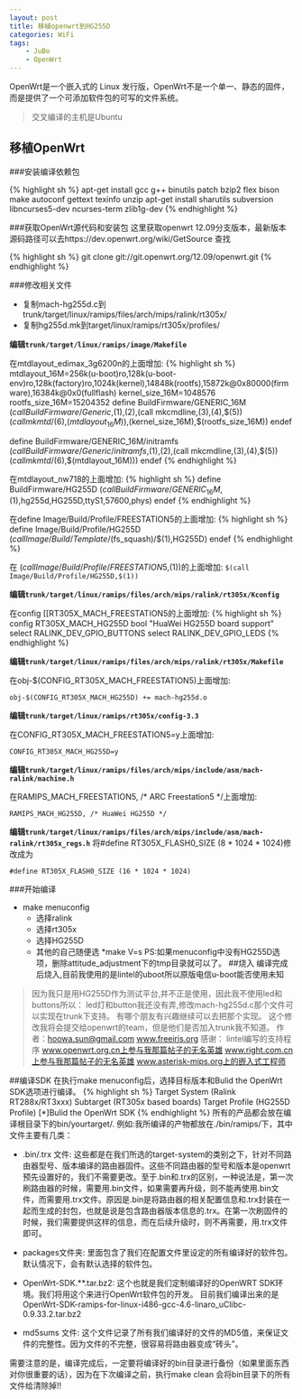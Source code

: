 ```yaml
---
layout: post
title: 移植openwrt到HG255D 
categories: WiFi
tags: 
    - JuBo 
    - OpenWrt
---
```

OpenWrt是一个嵌入式的 Linux 发行版，OpenWrt不是一个单一、静态的固件，而是提供了一个可添加软件包的可写的文件系统。
>交叉编译的主机是Ubuntu

## 移植OpenWrt
###安装编译依赖包

{% highlight sh %}
apt-get install gcc g++ binutils patch bzip2 flex bison make autoconf gettext texinfo unzip 
apt-get install sharutils subversion libncurses5-dev ncurses-term zlib1g-dev
{% endhighlight %} 

###获取OpenWrt源代码和安装包
这里获取openwrt 12.09分支版本，最新版本源码路径可以去https://dev.openwrt.org/wiki/GetSource 查找

{% highlight sh %}
git clone git://git.openwrt.org/12.09/openwrt.git
{% endhighlight %} 

###修改相关文件

*  复制mach-hg255d.c到trunk/target/linux/ramips/files/arch/mips/ralink/rt305x/
*  复制hg255d.mk到target/linux/ramips/rt305x/profiles/

**编辑`trunk/target/linux/ramips/image/Makefile`**

在mtdlayout_edimax_3g6200n的上面增加:
{% highlight sh %}
mtdlayout_16M=256k(u-boot)ro,128k(u-boot-env)ro,128k(factory)ro,1024k(kernel),14848k(rootfs),15872k@0x80000(firmware),16384k@0x0(fullflash)
kernel_size_16M=1048576
rootfs_size_16M=15204352
define BuildFirmware/GENERIC_16M
$(call BuildFirmware/Generic,$(1),$(2),$(call mkcmdline,$(3),$(4),$(5)) $(call mkmtd/$(6),$(mtdlayout_16M)),$(kernel_size_16M),$(rootfs_size_16M))
endef

define BuildFirmware/GENERIC_16M/initramfs
$(call BuildFirmware/Generic/initramfs,$(1),$(2),$(call mkcmdline,$(3),$(4),$(5)) $(call mkmtd/$(6),$(mtdlayout_16M)))
endef
{% endhighlight %} 

在mtdlayout_nw718的上面增加:
{% highlight sh %}
define BuildFirmware/HG255D
$(call BuildFirmware/GENERIC_16M,$(1),hg255d,HG255D,ttyS1,57600,phys)
endef
{% endhighlight %} 

在define Image/Build/Profile/FREESTATION5的上面增加:
{% highlight sh %}
define Image/Build/Profile/HG255D
$(call Image/Build/Template/$(fs_squash)/$(1),HG255D)
endef
{% endhighlight %} 

在 $(call Image/Build/Profile/FREESTATION5,$(1))的上面增加:
`$(call Image/Build/Profile/HG255D,$(1))`

**编辑`trunk/target/linux/ramips/files/arch/mips/ralink/rt305x/Kconfig`**

在config [[RT305X_MACH_FREESTATION5的上面增加:
{% highlight sh %}
config RT305X_MACH_HG255D
bool "HuaWei HG255D board support"
select RALINK_DEV_GPIO_BUTTONS
select RALINK_DEV_GPIO_LEDS
{% endhighlight %} 

**编辑`trunk/target/linux/ramips/files/arch/mips/ralink/rt305x/Makefile`**

在obj-$(CONFIG_RT305X_MACH_FREESTATION5)上面增加:

`obj-$(CONFIG_RT305X_MACH_HG255D) += mach-hg255d.o`

**编辑`trunk/target/linux/ramips/rt305x/config-3.3`**

在CONFIG_RT305X_MACH_FREESTATION5=y上面增加:

`CONFIG_RT305X_MACH_HG255D=y`

**编辑`trunk/target/linux/ramips/files/arch/mips/include/asm/mach-ralink/machine.h`**

在RAMIPS_MACH_FREESTATION5, /* ARC Freestation5 */上面增加:

`RAMIPS_MACH_HG255D, /* HuaWei HG255D */`

**编辑`trunk/target/linux/ramips/files/arch/mips/include/asm/mach-ralink/rt305x_regs.h`**
将#define RT305X_FLASH0_SIZE (8 * 1024 * 1024)修改成为

`#define RT305X_FLASH0_SIZE (16 * 1024 * 1024)`

###开始编译
* make menuconfig
	* 选择ralink
	* 选择rt305x
	* 选择HG255D
	* 其他的自己随便选
*make V=s
PS:如果menuconfig中没有HG255D选项，删除attitude_adjustment下的tmp目录就可以了。
##烧入
编译完成后烧入,目前我使用的是lintel的uboot所以原版电信u-boot能否使用未知

>因为我只是用HG255D作为测试平台,并不正是使用，因此我不使用led和buttons所以：
>led灯和button我还没有弄,修改mach-hg255d.c那个文件可以实现在trunk下支持。
>有哪个朋友有兴趣继续可以去把那个实现。
>这个修改我将会提交给openwrt的team，但是他们是否加入trunk我不知道。
>作者：hoowa.sun@gmail.com www.freeiris.org
>感谢：
>lintel编写的支持程序
>www.openwrt.org.cn上参与我那篇帖子的无名英雄
>www.right.com.cn上参与我那篇帖子的无名英雄
>www.asterisk-mips.org上的嵌入式工程师

##编译SDK
在执行make menuconfig后，选择目标版本和Bulid the OpenWrt SDK选项进行编译。
{% highlight sh %}
Target System (Ralink RT288x/RT3xxx)
Subtarget (RT305x based boards)
Target Profile (HG255D Profile)
[*]Bulid the OpenWrt SDK
{% endhighlight %} 
所有的产品都会放在编译根目录下的bin/yourtarget/. 例如:我所编译的产物都放在./bin/ramips/下，其中文件主要有几类：

*    .bin/.trx 文件: 这些都是在我们所选的target-system的类别之下，针对不同路由器型号、版本编译的路由器固件。这些不同路由器的型号和版本是openwrt预先设置好的，我们不需要更改。至于.bin和.trx的区别，一种说法是，第一次刷路由器的时候，需要用.bin文件，如果需要再升级，则不能再使用.bin文件，而需要用.trx文件。原因是.bin是将路由器的相关配置信息和.trx封装在一起而生成的封包，也就是说是包含路由器版本信息的.trx。在第一次刷固件的时候，我们需要提供这样的信息，而在后续升级时，则不再需要，用.trx文件即可。

*    packages文件夹: 里面包含了我们在配置文件里设定的所有编译好的软件包。默认情况下，会有默认选择的软件包。

*    OpenWrt-SDK.**.tar.bz2:  这个也就是我们定制编译好的OpenWRT SDK环境。我们将用这个来进行OpenWrt软件包的开发。
目前我们编译出来的是OpenWrt-SDK-ramips-for-linux-i486-gcc-4.6-linaro_uClibc-0.9.33.2.tar.bz2

*    md5sums 文件: 这个文件记录了所有我们编译好的文件的MD5值，来保证文件的完整性。因为文件的不完整，很容易将路由器变成“砖头”。

需要注意的是，编译完成后，一定要将编译好的bin目录进行备份（如果里面东西对你很重要的话），因为在下次编译之前，执行make clean 会将bin目录下的所有文件给清除掉!!


